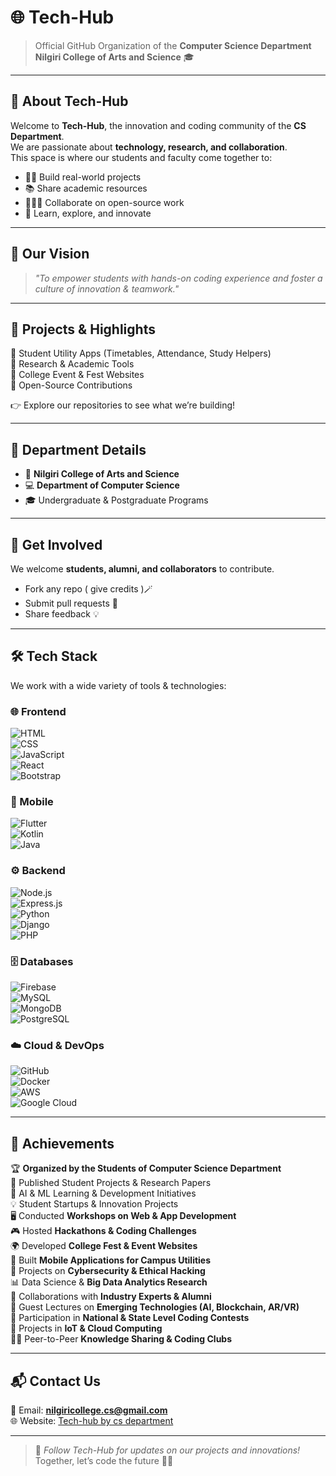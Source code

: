 # 🌐 Tech-Hub  

> Official GitHub Organization of the **Computer Science Department**  
> **Nilgiri College of Arts and Science** 🎓  

---

## 🚀 About Tech-Hub  
Welcome to **Tech-Hub**, the innovation and coding community of the **CS Department**.  
We are passionate about **technology, research, and collaboration**.  
This space is where our students and faculty come together to:  
- 👨‍💻 Build real-world projects  
- 📚 Share academic resources  
- 🧑‍🤝‍🧑 Collaborate on open-source work  
- 🌱 Learn, explore, and innovate  

---

## 🎯 Our Vision  
> *"To empower students with hands-on coding experience and foster a culture of innovation & teamwork."*  

---

## 📂 Projects & Highlights  
🔹 Student Utility Apps (Timetables, Attendance, Study Helpers)  
🔹 Research & Academic Tools  
🔹 College Event & Fest Websites  
🔹 Open-Source Contributions  

👉 Explore our repositories to see what we’re building!  

---

## 🏫 Department Details  
- 📍 **Nilgiri College of Arts and Science**  
- 💻 **Department of Computer Science**  
- 🎓 Undergraduate & Postgraduate Programs  

---

## 🤝 Get Involved  
We welcome **students, alumni, and collaborators** to contribute.  
- Fork any repo ( give credits )🪄 
- Submit pull requests 🔧  
- Share feedback 💡  

---

## 🛠️ Tech Stack  
We work with a wide variety of tools & technologies:  

### 🌐 Frontend  
![HTML](https://img.shields.io/badge/HTML5-E34F26?style=for-the-badge&logo=html5&logoColor=white)  
![CSS](https://img.shields.io/badge/CSS3-1572B6?style=for-the-badge&logo=css3&logoColor=white)  
![JavaScript](https://img.shields.io/badge/JavaScript-F7DF1E?style=for-the-badge&logo=javascript&logoColor=black)  
![React](https://img.shields.io/badge/React-20232A?style=for-the-badge&logo=react&logoColor=61DAFB)  
![Bootstrap](https://img.shields.io/badge/Bootstrap-563D7C?style=for-the-badge&logo=bootstrap&logoColor=white)  

### 📱 Mobile  
![Flutter](https://img.shields.io/badge/Flutter-02569B?style=for-the-badge&logo=flutter&logoColor=white)  
![Kotlin](https://img.shields.io/badge/Kotlin-0095D5?style=for-the-badge&logo=kotlin&logoColor=white)  
![Java](https://img.shields.io/badge/Java-007396?style=for-the-badge&logo=java&logoColor=white)  

### ⚙️ Backend  
![Node.js](https://img.shields.io/badge/Node.js-43853D?style=for-the-badge&logo=node.js&logoColor=white)  
![Express.js](https://img.shields.io/badge/Express.js-404D59?style=for-the-badge)  
![Python](https://img.shields.io/badge/Python-3776AB?style=for-the-badge&logo=python&logoColor=white)  
![Django](https://img.shields.io/badge/Django-092E20?style=for-the-badge&logo=django&logoColor=white)  
![PHP](https://img.shields.io/badge/PHP-777BB4?style=for-the-badge&logo=php&logoColor=white)  

### 🗄️ Databases  
![Firebase](https://img.shields.io/badge/Firebase-FFCA28?style=for-the-badge&logo=firebase&logoColor=black)  
![MySQL](https://img.shields.io/badge/MySQL-005C84?style=for-the-badge&logo=mysql&logoColor=white)  
![MongoDB](https://img.shields.io/badge/MongoDB-4EA94B?style=for-the-badge&logo=mongodb&logoColor=white)  
![PostgreSQL](https://img.shields.io/badge/PostgreSQL-316192?style=for-the-badge&logo=postgresql&logoColor=white)  

### ☁️ Cloud & DevOps  
![GitHub](https://img.shields.io/badge/GitHub-181717?style=for-the-badge&logo=github&logoColor=white)  
![Docker](https://img.shields.io/badge/Docker-2496ED?style=for-the-badge&logo=docker&logoColor=white)  
![AWS](https://img.shields.io/badge/AWS-232F3E?style=for-the-badge&logo=amazon-aws&logoColor=white)  
![Google Cloud](https://img.shields.io/badge/Google_Cloud-4285F4?style=for-the-badge&logo=google-cloud&logoColor=white)  

---

## 🌟 Achievements  

🏆 **Organized by the Students of Computer Science Department**  
📖 Published Student Projects & Research Papers  
🤖 AI & ML Learning & Development Initiatives  
💡 Student Startups & Innovation Projects  
🖥️ Conducted **Workshops on Web & App Development**  
🎮 Hosted **Hackathons & Coding Challenges**  
🌍 Developed **College Fest & Event Websites**  
📱 Built **Mobile Applications for Campus Utilities**  
🔐 Projects on **Cybersecurity & Ethical Hacking**  
📊 Data Science & **Big Data Analytics Research**  
🤝 Collaborations with **Industry Experts & Alumni**  
🎤 Guest Lectures on **Emerging Technologies (AI, Blockchain, AR/VR)**  
🚀 Participation in **National & State Level Coding Contests**  
📡 Projects in **IoT & Cloud Computing**  
🧑‍🏫 Peer-to-Peer **Knowledge Sharing & Coding Clubs**  

---

## 📬 Contact Us  
📧 Email: **nilgiricollege.cs@gmail.com**  
🌐 Website: [Tech-hub by cs department](https://cs-tech-hub.vercel.app/)  

---

> 🔔 *Follow Tech-Hub for updates on our projects and innovations!*  
> Together, let’s code the future 🚀✨
